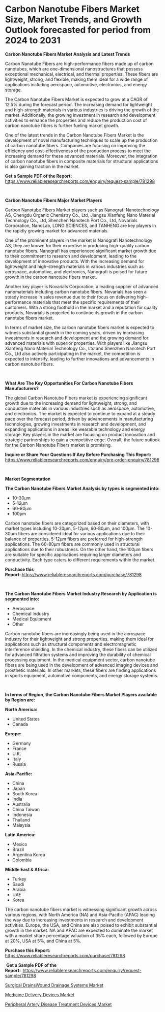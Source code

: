 <p><h1>Carbon Nanotube Fibers Market Size, Market Trends, and Growth Outlook forecasted for period from 2024 to 2031</h1></p><p><strong>Carbon Nanotube Fibers Market Analysis and Latest Trends</strong></p>
<p><p>Carbon Nanotube Fibers are high-performance fibers made up of carbon nanotubes, which are one-dimensional nanostructures that possess exceptional mechanical, electrical, and thermal properties. These fibers are lightweight, strong, and flexible, making them ideal for a wide range of applications including aerospace, automotive, electronics, and energy storage.</p><p>The Carbon Nanotube Fibers Market is expected to grow at a CAGR of 12.5% during the forecast period. The increasing demand for lightweight and high-strength materials in various industries is driving the growth of the market. Additionally, the growing investment in research and development activities to enhance the properties and reduce the production cost of carbon nanotube fibers is further fueling market growth.</p><p>One of the latest trends in the Carbon Nanotube Fibers Market is the development of novel manufacturing techniques to scale up the production of carbon nanotube fibers. Companies are focusing on improving the efficiency and cost-effectiveness of the production process to meet the increasing demand for these advanced materials. Moreover, the integration of carbon nanotube fibers in composite materials for structural applications is also gaining traction in the market.</p></p>
<p><strong>Get a Sample PDF of the Report:&nbsp;</strong> <a href="https://www.reliableresearchreports.com/enquiry/request-sample/781298">https://www.reliableresearchreports.com/enquiry/request-sample/781298</a></p>
<p>&nbsp;</p>
<p><strong>Carbon Nanotube Fibers Major Market Players</strong></p>
<p><p>Carbon Nanotube Fibers Market players such as Nanografi Nanotechnology AS, Chengdu Organic Chemistry Co., Ltd, Jiangsu Xianfeng Nano Material Technology Co., Ltd, Shenzhen Nanotech Port Co., Ltd, Novarials Corporation, NanoLab, LONG SCIENCES, and TANHENG are key players in the rapidly growing market for advanced materials.</p><p>One of the prominent players in the market is Nanografi Nanotechnology AS, they are known for their expertise in producing high-quality carbon nanotube fibers. Nanografi has experienced significant market growth due to their commitment to research and development, leading to the development of innovative products. With the increasing demand for lightweight and high-strength materials in various industries such as aerospace, automotive, and electronics, Nanografi is poised for future growth in the carbon nanotube fibers market.</p><p>Another key player is Novarials Corporation, a leading supplier of advanced nanomaterials including carbon nanotube fibers. Novarials has seen a steady increase in sales revenue due to their focus on delivering high-performance materials that meet the specific requirements of their customers. With a strong foothold in the market and a reputation for quality products, Novarials is projected to continue its growth in the carbon nanotube fibers market.</p><p>In terms of market size, the carbon nanotube fibers market is expected to witness substantial growth in the coming years, driven by increasing investments in research and development and the growing demand for advanced materials with superior properties. With players like Jiangsu Xianfeng Nano Material Technology Co., Ltd and Shenzhen Nanotech Port Co., Ltd also actively participating in the market, the competition is expected to intensify, leading to further innovations and advancements in carbon nanotube fibers.</p></p>
<p>&nbsp;</p>
<p><strong>What Are The Key Opportunities For Carbon Nanotube Fibers Manufacturers?</strong></p>
<p><p>The global Carbon Nanotube Fibers market is experiencing significant growth due to the increasing demand for lightweight, strong, and conductive materials in various industries such as aerospace, automotive, and electronics. The market is expected to continue to expand at a steady pace over the forecast period, driven by advancements in manufacturing technologies, growing investments in research and development, and expanding applications in areas like wearable technology and energy storage. Key players in the market are focusing on product innovation and strategic partnerships to gain a competitive edge. Overall, the future outlook for the Carbon Nanotube Fibers market is promising.</p></p>
<p><strong>Inquire or Share Your Questions If Any Before Purchasing This Report:</strong> <a href="https://www.reliableresearchreports.com/enquiry/pre-order-enquiry/781298">https://www.reliableresearchreports.com/enquiry/pre-order-enquiry/781298</a></p>
<p>&nbsp;</p>
<p><strong>Market Segmentation</strong></p>
<p><strong>The Carbon Nanotube Fibers Market Analysis by types is segmented into:</strong></p>
<p><ul><li>10-30µm</li><li>5-12µm</li><li>60-80µm</li><li>100μm</li></ul></p>
<p><p>Carbon nanotube fibers are categorized based on their diameters, with market types including 10-30µm, 5-12µm, 60-80µm, and 100µm. The 10-30µm fibers are considered ideal for various applications due to their balance of properties. 5-12µm fibers are preferred for high-strength applications. The 60-80µm fibers are commonly used in structural applications due to their robustness. On the other hand, the 100µm fibers are suitable for specific applications requiring larger diameters and conductivity. Each type caters to different requirements within the market.</p></p>
<p><strong>Purchase this Report:&nbsp;</strong><a href="https://www.reliableresearchreports.com/purchase/781298">https://www.reliableresearchreports.com/purchase/781298</a></p>
<p>&nbsp;</p>
<p><strong>The Carbon Nanotube Fibers Market Industry Research by Application is segmented into:</strong></p>
<p><ul><li>Aerospace</li><li>Chemical Industry</li><li>Medical Equipment</li><li>Other</li></ul></p>
<p><p>Carbon nanotube fibers are increasingly being used in the aerospace industry for their lightweight and strong properties, making them ideal for applications such as structural components and electromagnetic interference shielding. In the chemical industry, these fibers can be utilized for advanced filtration systems and improving the durability of chemical processing equipment. In the medical equipment sector, carbon nanotube fibers are being used in the development of advanced imaging devices and prosthetic materials. In other markets, these fibers are finding applications in sports equipment, automotive components, and energy storage systems.</p></p>
<p>&nbsp;</p>
<p><strong>In terms of Region, the Carbon Nanotube Fibers Market Players available by Region are:</strong></p>
<p>
    <p> <strong> North America: </strong>
        <ul>
            <li>United States</li>
            <li>Canada</li>
        </ul>
        </p> 
    <p> <strong> Europe: </strong>
        <ul>
            <li>Germany</li>
            <li>France</li>
            <li>U.K.</li>
            <li>Italy</li>
            <li>Russia</li>
        </ul>
        </p> 
    <p> <strong> Asia-Pacific: </strong>
        <ul>
            <li>China</li>
            <li>Japan</li>
            <li>South Korea</li>
            <li>India</li>
            <li>Australia</li>
            <li>China Taiwan</li>
            <li>Indonesia</li>
            <li>Thailand</li>
            <li>Malaysia</li>
        </ul>
        </p> 
    <p> <strong> Latin America: </strong>
        <ul>
            <li>Mexico</li>
            <li>Brazil</li>
            <li>Argentina Korea</li>
            <li>Colombia</li>
        </ul>
        </p> 
    <p> <strong> Middle East & Africa: </strong>
        <ul>
            <li>Turkey</li>
            <li>Saudi</li>
            <li>Arabia</li>
            <li>UAE</li>
            <li>Korea</li>
        </ul>
    </p>
    </p>
<p><p>The carbon nanotube fibers market is witnessing significant growth across various regions, with North America (NA) and Asia-Pacific (APAC) leading the way due to increasing investments in research and development activities. Europe, the USA, and China are also poised to exhibit substantial growth in the market. NA and APAC are expected to dominate the market with a market share percentage valuation of 35% each, followed by Europe at 20%, USA at 5%, and China at 5%.</p></p>
<p><strong>Purchase this Report: </strong><a href="https://www.reliableresearchreports.com/purchase/781298">https://www.reliableresearchreports.com/purchase/781298</a></p>
<p>&nbsp;<strong>Get a Sample PDF of the Report:&nbsp;&nbsp;</strong><a href="https://www.reliableresearchreports.com/enquiry/request-sample/781298">https://www.reliableresearchreports.com/enquiry/request-sample/781298</a></p>
<p><strong></strong></p>
<p><p><a href="https://view.publitas.com/reportprime-1/surgical-drainswound-drainage-systems-market-size-growth-outlook-from-2023-to-2030-projecting-at-markets-trends-analysis-by-application-regional-outlook-and-revenue/">Surgical DrainsWound Drainage Systems Market</a></p><p><a href="https://view.publitas.com/reportprime-1/medicine-delivery-devices-market-provides-detailed-segmentation-of-this-market-based-on-type-application-and-region-and-forecast-for-the-period-from-2023-2030/">Medicine Delivery Devices Market</a></p><p><a href="https://view.publitas.com/reportprime-1/peripheral-artery-disease-treatment-devices-market-size-global-industry-overview-market-segmentation-and-forecast-2023-to-2030/">Peripheral Artery Disease Treatment Devices Market</a></p></p>